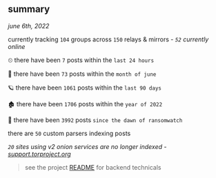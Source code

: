 
## summary
_june 6th, 2022_

currently tracking `104` groups across `150` relays & mirrors - _`52` currently online_

⏲ there have been `7` posts within the `last 24 hours`

🦈 there have been `73` posts within the `month of june`

🪐 there have been `1061` posts within the `last 90 days`

🏚 there have been `1706` posts within the `year of 2022`

🦕 there have been `3992` posts `since the dawn of ransomwatch`

there are `50` custom parsers indexing posts

_`20` sites using v2 onion services are no longer indexed - [support.torproject.org](https://support.torproject.org/onionservices/v2-deprecation/)_

> see the project [README](https://github.com/joshhighet/ransomwatch#ransomwatch--) for backend technicals
